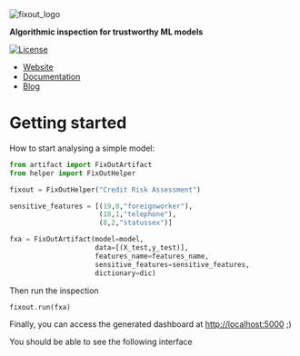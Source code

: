 <img alt="fixout_logo" src="https://asilvaguilherme4.files.wordpress.com/2023/08/fixout-1.png?w=128">

<b>Algorithmic inspection for trustworthy ML models</b>

[![License](https://img.shields.io/badge/License-BSD_3--Clause-blue.svg)](https://opensource.org/licenses/BSD-3-Clause)

<ul>
  <li><a href="https://fixout.fr" target="_blank" rel="noopener">Website</a></li>
  <li><a href="https://fixouttech.github.io/fixout_api_docs" target="_blank" rel="noopener">Documentation</a></li>
  <li><a href="https://fixout.fr/blog/" target="_blank" rel="noopener">Blog</a></li>
</ul>

# Getting started

How to start analysing a simple model:


```python
from artifact import FixOutArtifact
from helper import FixOutHelper

fixout = FixOutHelper("Credit Risk Assessment") 

sensitive_features = [(19,0,"foreignworker"), 
                      (18,1,"telephone"), 
                      (8,2,"statussex")] 

fxa = FixOutArtifact(model=model,
                     data=[(X_test,y_test)],
                     features_name=features_name,
                     sensitive_features=sensitive_features,
                     dictionary=dic)

```

Then run the inspection
```python
fixout.run(fxa) 
```

Finally, you can access the generated dashboard at <a href="http://localhost:5000" target="_blank" rel="noopener">http://localhost:5000</a> ;)

You should be able to see the following interface

